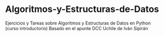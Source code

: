 # Algoritmos-y-Estructuras-de-Datos
Ejercicios y Tareas sobre Algoritmos y Estructuras de Datos en Python (curso introductorio)
Basado en el apunte DCC Uchile de Iván Sipirán
